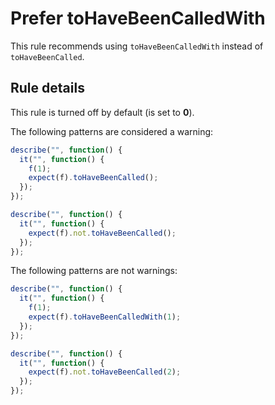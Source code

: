 # Prefer toHaveBeenCalledWith

This rule recommends using `toHaveBeenCalledWith` instead of `toHaveBeenCalled`.
## Rule details

This rule is turned off by default (is set to **0**).

The following patterns are considered a warning:


```js
describe("", function() {
  it("", function() {
    f(1);
    expect(f).toHaveBeenCalled();
  });
});
```

```js
describe("", function() {
  it("", function() {
    expect(f).not.toHaveBeenCalled();
  });
});
```

The following patterns are not warnings:

```js
describe("", function() {
  it("", function() {
    f(1);
    expect(f).toHaveBeenCalledWith(1);
  });
});
```

```js
describe("", function() {
  it("", function() {
    expect(f).not.toHaveBeenCalled(2);
  });
});
```
